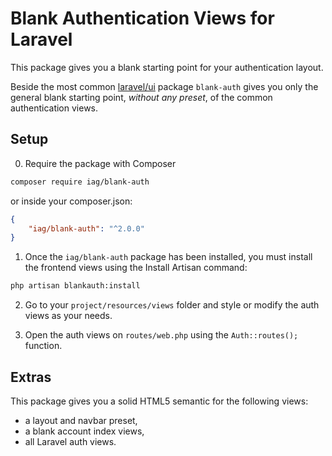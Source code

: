 # Blank Authentication Views for Laravel

This package gives you a blank starting point for your authentication layout.

Beside the most common [laravel/ui](https://github.com/laravel/ui) package `blank-auth` gives you only the general blank starting point, *without any preset*, of the common authentication views.

## Setup

0. Require the package with Composer

```bash
composer require iag/blank-auth
```

or inside your composer.json:

```json
{
    "iag/blank-auth": "^2.0.0"
}
```

1. Once the `iag/blank-auth` package has been installed, you must install the frontend views using the Install Artisan command:

```bash
php artisan blankauth:install
```

2. Go to your `project/resources/views` folder and style or modify the auth views as your needs.

3. Open the auth views on `routes/web.php` using the `Auth::routes();` function.

## Extras

This package gives you a solid HTML5 semantic for the following views:

* a layout and navbar preset,
* a blank account index views,
* all Laravel auth views.

